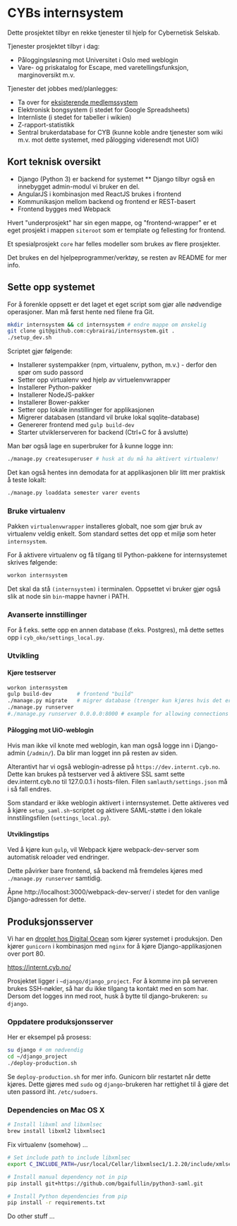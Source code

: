 # CYBs internsystem
Dette prosjektet tilbyr en rekke tjenester til hjelp for Cybernetisk Selskab.

Tjenester prosjektet tilbyr i dag:
* Påloggingsløsning mot Universitet i Oslo med weblogin
* Vare- og priskatalog for Escape, med varetellingsfunksjon, marginoversikt m.v.

Tjenester det jobbes med/planlegges:
* Ta over for [eksisterende medlemssystem](https://github.com/vegarang/medlemssystem_django)
* Elektronisk bongsystem (i stedet for Google Spreadsheets)
* Internliste (i stedet for tabeller i wikien)
* Z-rapport-statistikk
* Sentral brukerdatabase for CYB (kunne koble andre tjenester som wiki m.v. mot dette systemet, med pålogging videresendt mot UiO)

## Kort teknisk oversikt
* Django (Python 3) er backend for systemet
** Django tilbyr også en innebygget admin-modul vi bruker en del.
* AngularJS i kombinasjon med ReactJS brukes i frontend
* Kommunikasjon mellom backend og frontend er REST-basert
* Frontend bygges med Webpack

Hvert "underprosjekt" har sin egen mappe, og "frontend-wrapper" er et eget prosjekt i mappen `siteroot` som er template og fellesting for frontend.

Et spesialprosjekt `core` har felles modeller som brukes av flere prosjekter.

Det brukes en del hjelpeprogrammer/verktøy, se resten av README for mer info.

## Sette opp systemet
For å forenkle oppsett er det laget et eget script som gjør alle nødvendige operasjoner. Man må først hente ned filene fra Git.

```bash
mkdir internsystem && cd internsystem # endre mappe om ønskelig
git clone git@github.com:cybrairai/internsystem.git .
./setup_dev.sh
```

Scriptet gjør følgende:
* Installerer systempakker (npm, virtualenv, python, m.v.) - derfor den spør om sudo passord
* Setter opp virtualenv ved hjelp av virtuelenvwrapper
* Installerer Python-pakker
* Installerer NodeJS-pakker
* Installerer Bower-pakker
* Setter opp lokale innstillinger for applikasjonen
* Migrerer databasen (standard vil bruke lokal sqqlite-database)
* Genererer frontend med `gulp build-dev`
* Starter utviklerserveren for backend (Ctrl+C for å avslutte)

Man bør også lage en superbruker for å kunne logge inn:

```bash
./manage.py createsuperuser # husk at du må ha aktivert virtualenv!
```

Det kan også hentes inn demodata for at applikasjonen blir litt mer praktisk å teste lokalt:

```bash
./manage.py loaddata semester varer events
```

### Bruke virtualenv
Pakken `virtualenvwrapper` installeres globalt, noe som gjør bruk av virtualenv veldig enkelt.
Som standard settes det opp et miljø som heter `internsystem`.

For å aktivere virtualenv og få tilgang til Python-pakkene for internsystemet skrives følgende:

```bash
workon internsystem
```

Det skal da stå `(internsystem)` i terminalen. Oppsettet vi bruker gjør også slik at node
sin `bin`-mappe havner i PATH.

### Avanserte innstillinger
For å f.eks. sette opp en annen database (f.eks. Postgres), må dette settes opp i `cyb_oko/settings_local.py`.

### Utvikling

#### Kjøre testserver
```bash
workon internsystem
gulp build-dev        # frontend "build"
./manage.py migrate   # migrer database (trenger kun kjøres hvis det er gjort endringer i databaseskjemaer)
./manage.py runserver
#./manage.py runserver 0.0.0.0:8000 # example for allowing connections from others than local
```

#### Pålogging mot UiO-weblogin
Hvis man ikke vil knote med weblogin, kan man også logge inn i Django-admin (`/admin/`). Da blir man logget inn på resten av siden.

Alterantivt har vi også weblogin-adresse på `https://dev.internt.cyb.no`. Dette kan brukes på testserver ved å aktivere SSL samt sette dev.internt.cyb.no til 127.0.0.1 i hosts-filen. Filen `samlauth/settings.json` må i så fall endres.

Som standard er ikke weblogin aktivert i internsystemet. Dette aktiveres ved å kjøre `setup_saml.sh`-scriptet og aktivere SAML-støtte i den lokale innstilingsfilen (`settings_local.py`).

#### Utviklingstips
Ved å kjøre kun `gulp`, vil Webpack kjøre webpack-dev-server som automatisk reloader ved endringer.

Dette påvirker bare frontend, så backend må fremdeles kjøres med `./manage.py runserver` samtidig.

Åpne http://localhost:3000/webpack-dev-server/ i stedet for den vanlige Django-adressen for dette.

## Produksjonsserver
Vi har en [droplet hos Digital Ocean](https://confluence.cyb.no/display/AKTIV/Servere) som kjører systemet i produksjon. Den kjører `gunicorn` i kombinasjon med `nginx` for å kjøre Django-applikasjonen over port 80.

https://internt.cyb.no/

Prosjektet ligger i `~django/django_project`. For å komme inn på serveren brukes SSH-nøkler, så har du ikke tilgang ta kontakt med en som har. Dersom det logges inn med root, husk å bytte til django-brukeren: `su django`.

### Oppdatere produksjonsserver
Her er eksempel på prosess:
```bash
su django # om nødvendig
cd ~/django_project
./deploy-production.sh
```

Se `deploy-production.sh` for mer info. Gunicorn blir restartet når dette kjøres. Dette gjøres med `sudo` og `django`-brukeren har rettighet til å gjøre det uten passord iht. `/etc/sudoers`.

### Dependencies on Mac OS X

```bash
# Install libxml and libxmlsec
brew install libxml2 libxmlsec1
```

Fix virtualenv (somehow) …

```bash
# Set include path to include libxmlsec
export C_INCLUDE_PATH=/usr/local/Cellar/libxmlsec1/1.2.20/include/xmlsec1/

# Install manual dependency not in pip
pip install git+https://github.com/bgaifullin/python3-saml.git

# Install Python dependencies from pip
pip install -r requirements.txt
```
Do other stuff …
